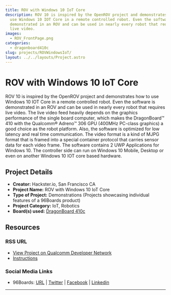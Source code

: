 ```yaml
---
title: ROV with Windows 10 IoT Core
description: ROV 10 is inspired by the OpenROV project and demonstrates how to
  use Windows 10 IOT Core in a remote controlled robot. Even the software is
  demonstrated in an ROV and can be used in nearly every robot that requires
  live video.
images:
  - ROV_FrontPage.png
categories:
  - dragonboard410c
slug: projects/ROVWindowsIoT/
layout: ../../layouts/Project.astro
---
```

# ROV with Windows 10 IoT Core

ROV 10 is inspired by the OpenROV project and demonstrates how to use Windows 10 IOT Core in a remote controlled robot. Even the software is demonstrated in an ROV and can be used in nearly every robot that requires live video. The live video feed
heavily depends on the graphics performance of the single board computer, which makes the DragonBoard™ 410 with the Qualcomm® Adreno™ 306 GPU (400MHz PC-class graphics) a good choice as the robot platform.
Also, the software is optimized for low latency and real time communication. The video format is a kind of MJPG format that is framed into a special container protocol that carries sensor data for each video frame. The software contains 2 UWP
Applications for Windows 10. The controller side can run on Windows 10 Mobile, Desktop or even on another Windows 10 IOT core based hardware.

## Project Details

- **Creator:** Hackster.io, San Francisco CA
- **Project Name:** ROV with Windows 10 IoT Core
- **Type of Project:** Demonstrations (Projects showcasing individual features of a 96Boards product)
- **Project Category:** IoT, Robotics
- **Board(s) used:** [DragonBoard 410c](https://www.96boards.org/product/dragonboard410c/)

## Resources

### RSS URL

- [View Project on Qualcomm Developer Network](https://developer.qualcomm.com/project/rov-windows-10-iot-core)
- [Instructions](https://www.hackster.io/rov10/windows-10-iot-core-rov-1fd752?ref=search&ref_id=DragonBoard&offset=3)

### Social Media Links

- 96Boards: [URL](https://www.96boards.org/) &#124; [Twitter](https://twitter.com/96boards) &#124; [Facebook](https://www.facebook.com/96Boards) &#124; [Linkedin](https://www.linkedin.com/company/{{site.linkedin_username}}/)


***
